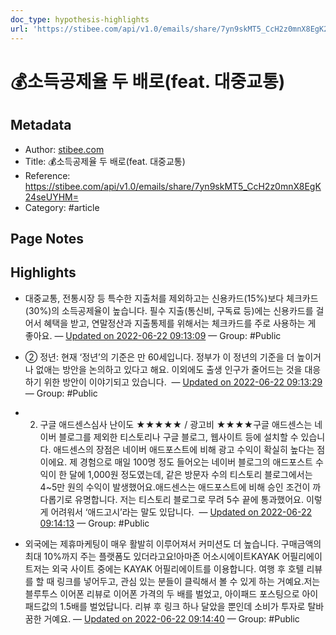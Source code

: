 ```yaml
---
doc_type: hypothesis-highlights
url: 'https://stibee.com/api/v1.0/emails/share/7yn9skMT5_CcH2z0mnX8EgK24seUYHM='
---
```


# 💰소득공제율 두 배로(feat. 대중교통)

## Metadata
- Author: [stibee.com]()
- Title: 💰소득공제율 두 배로(feat. 대중교통)
- Reference: https://stibee.com/api/v1.0/emails/share/7yn9skMT5_CcH2z0mnX8EgK24seUYHM=
- Category: #article

## Page Notes
## Highlights
-  대중교통, 전통시장 등 특수한 지출처를 제외하고는 신용카드(15%)보다 체크카드(30%)의 소득공제율이 높습니다. 필수 지출(통신비, 구독료 등)에는 신용카드를 걸어서 혜택을 받고, 연말정산과 지출통제를 위해서는 체크카드를 주로 사용하는 게 좋아요. — [Updated on 2022-06-22 09:13:09](https://hyp.is/GMGCdvHAEeyq-Y8iwMbSLA/stibee.com/api/v1.0/emails/share/7yn9skMT5_CcH2z0mnX8EgK24seUYHM=) — Group: #Public

- ② 정년: 현재 ‘정년’의 기준은 만 60세입니다. 정부가 이 정년의 기준을 더 높이거나 없애는 방안을 논의하고 있다고 해요. 이외에도 출생 인구가 줄어드는 것을 대응하기 위한 방안이 이야기되고 있습니다.  — [Updated on 2022-06-22 09:13:29](https://hyp.is/JM9cqvHAEeyXU2tKAIJJlA/stibee.com/api/v1.0/emails/share/7yn9skMT5_CcH2z0mnX8EgK24seUYHM=) — Group: #Public

- 2. 구글 애드센스심사 난이도 ★★★★★ / 광고비 ★★★★구글 애드센스는 네이버 블로그를 제외한 티스토리나 구글 블로그, 웹사이트 등에 설치할 수 있습니다. 애드센스의 장점은 네이버 애드포스트에 비해 광고 수익이 확실히 높다는 점이에요. 제 경험으로 매일 100명 정도 들어오는 네이버 블로그의 애드포스트 수익이 한 달에 1,000원 정도였는데, 같은 방문자 수의 티스토리 블로그에서는 4~5만 원의 수익이 발생했어요.애드센스는 애드포스트에 비해 승인 조건이 까다롭기로 유명합니다. 저는 티스토리 블로그로 무려 5수 끝에 통과했어요. 이렇게 어려워서 ‘애드고시’라는 말도 있답니다.  — [Updated on 2022-06-22 09:14:13](https://hyp.is/P0-ttPHAEey0yvdPxV-9xA/stibee.com/api/v1.0/emails/share/7yn9skMT5_CcH2z0mnX8EgK24seUYHM=) — Group: #Public

- 외국에는 제휴마케팅이 매우 활발히 이루어져서 커미션도 더 높습니다. 구매금액의 최대 10%까지 주는 플랫폼도 있더라고요!아마존 어소시에이트KAYAK 어필리에이트저는 외국 사이트 중에는 KAYAK 어필리에이트를 이용합니다. 여행 후 호텔 리뷰를 할 때 링크를 넣어두고, 관심 있는 분들이 클릭해서 볼 수 있게 하는 거예요.저는 블루투스 이어폰 리뷰로 이어폰 가격의 두 배를 벌었고, 아이패드 포스팅으로 아이패드값의 1.5배를 벌었답니다. 리뷰 후 링크 하나 달았을 뿐인데 소비가 투자로 탈바꿈한 거예요. — [Updated on 2022-06-22 09:14:40](https://hyp.is/T0oknPHAEeysdCMkE4v1LA/stibee.com/api/v1.0/emails/share/7yn9skMT5_CcH2z0mnX8EgK24seUYHM=) — Group: #Public



